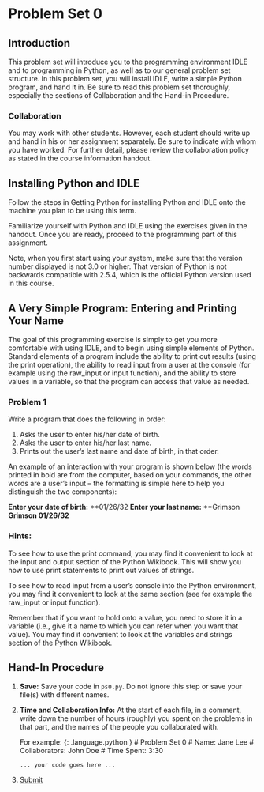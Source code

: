 # Problem Set 0

## Introduction

This problem set will introduce you to the programming environment
IDLE and to programming in Python, as well as to our general problem
set structure. In this problem set, you will install IDLE, write a
simple Python program, and hand it in. Be sure to read this problem
set thoroughly, especially the sections of Collaboration and the
Hand-in Procedure.

### Collaboration

You may work with other students. However, each student should write
up and hand in his or her assignment separately. Be sure to indicate
with whom you have worked. For further detail, please review the
collaboration policy as stated in the course information handout.

## Installing Python and IDLE

Follow the steps in Getting Python for installing Python and IDLE onto
the machine you plan to be using this term.

Familiarize yourself with Python and IDLE using the exercises given in
the handout. Once you are ready, proceed to the programming part of
this assignment.

Note, when you first start using your system, make sure that the
version number displayed is not 3.0 or higher. That version of Python
is not backwards compatible with 2.5.4, which is the official Python
version used in this course.

## A Very Simple Program: Entering and Printing Your Name

The goal of this programming exercise is simply to get you more
comfortable with using IDLE, and to begin using simple elements of
Python. Standard elements of a program include the ability to print
out results (using the print operation), the ability to read input
from a user at the console (for example using the raw_input or input
function), and the ability to store values in a variable, so that the
program can access that value as needed.

### Problem 1

Write a program that does the following in order:
1. Asks the user to enter his/her date of birth.
2. Asks the user to enter his/her last name.
3. Prints out the user’s last name and date of birth, in that order.

An example of an interaction with your program is shown below (the
words printed in bold are from the computer, based on your commands,
the other words are a user’s input – the formatting is simple here to
help you distinguish the two components):

**Enter your date of birth:**
\*\*01/26/32
**Enter your last name:**
\*\*Grimson
**Grimson 01/26/32**

### Hints:

To see how to use the print command, you may find it convenient to
look at the input and output section of the Python Wikibook. This will
show you how to use print statements to print out values of strings.

To see how to read input from a user’s console into the Python
environment, you may find it convenient to look at the same section
(see for example the raw_input or input function).

Remember that if you want to hold onto a value, you need to store it
in a variable (i.e., give it a name to which you can refer when you
want that value). You may find it convenient to look at the variables
and strings section of the Python Wikibook.

## Hand-In Procedure
1. **Save:** Save your code in `ps0.py`. Do not ignore this step or
   save your file(s) with different names.
2. **Time and Collaboration Info:** At the start of each file, in a
   comment, write down the number of hours (roughly) you spent on the
   problems in that part, and the names of the people you collaborated
   with.
   
   For example:
       {: .language.python }
       # Problem Set 0
       # Name: Jane Lee
       # Collaborators: John Doe
       # Time Spent: 3:30
       
       ... your code goes here ...
   
3. [Submit]()
